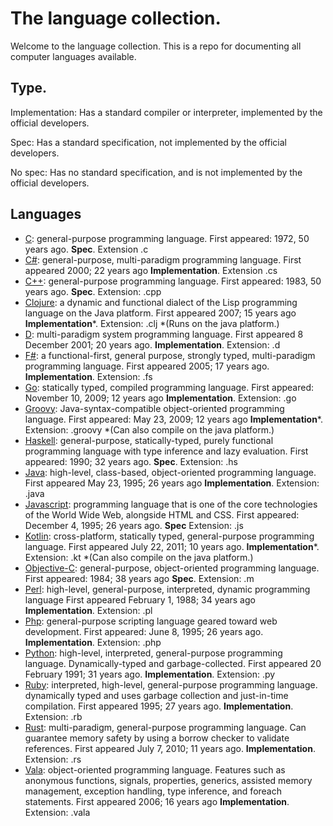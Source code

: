 # The language collection.

Welcome to the language collection. This is a repo for documenting all computer languages available.

## Type.

Implementation: Has a standard compiler or interpreter, implemented by the official developers.

Spec: Has a standard specification, not implemented by the official developers.

No spec: Has no standard specification, and is not implemented by the official developers.


## Languages

- [C](/languages/c.c): general-purpose programming language. First appeared: 1972, 50 years ago. **Spec**. Extension .c
- [C#](/languages/c#.cs): general-purpose, multi-paradigm programming language. First appeared	2000; 22 years ago **Implementation**. Extension .cs
- [C++](/languages/c++.cpp): general-purpose programming language. First appeared: 1983, 50 years ago. **Spec**. Extension: .cpp
- [Clojure](/languages/clojure.clj): a dynamic and functional dialect of the Lisp programming language on the Java platform. First appeared	2007; 15 years ago **Implementation***. Extension: .clj *(Runs on the java platform.)
- [D](/languages/d.d): multi-paradigm system programming language. First appeared 8 December 2001; 20 years ago. **Implementation**. Extension: .d
- [F#](/languages/f#.fs): a functional-first, general purpose, strongly typed, multi-paradigm programming language. First appeared 2005; 17 years ago. **Implementation**. Extension: .fs
- [Go](/languages/go.go): statically typed, compiled programming language. First appeared: November 10, 2009; 12 years ago **Implementation**. Extension: .go
- [Groovy](/languages/groovy.groovy): Java-syntax-compatible object-oriented programming language.  First appeared: May 23, 2009; 12 years ago **Implementation***. Extension: .groovy *(Can also compile on the java platform.)
- [Haskell](/languages/haskell.hs): general-purpose, statically-typed, purely functional programming language with type inference and lazy evaluation. First appeared: 1990; 32 years ago. **Spec**. Extension: .hs
- [Java](languages/java.java): high-level, class-based, object-oriented programming language. First appeared May 23, 1995; 26 years ago **Implementation**. Extension: .java
- [Javascript](languages/javascript.js): programming language that is one of the core technologies of the World Wide Web, alongside HTML and CSS. First appeared: December 4, 1995; 26 years ago. **Spec** Extension: .js
- [Kotlin](languages/kotlin.kt): cross-platform, statically typed, general-purpose programming language. First appeared	July 22, 2011; 10 years ago. **Implementation***. Extension: .kt *(Can also compile on the java platform.)
- [Objective-C](/languages/objective-c.m): general-purpose, object-oriented programming language. First appeared: 1984; 38 years ago **Spec**. Extension: .m
- [Perl](/languages/perl.pl): high-level, general-purpose, interpreted, dynamic programming language First appeared	February 1, 1988; 34 years ago **Implementation**. Extension: .pl
- [Php](/languages/php.php): general-purpose scripting language geared toward web development. First appeared: June 8, 1995; 26 years ago. **Implementation**. Extension: .php
- [Python](languages/python.py): high-level, interpreted, general-purpose programming language.  Dynamically-typed and garbage-collected. First appeared 20 February 1991; 31 years ago. **Implementation**. Extension: .py
- [Ruby](languages/ruby.rb): interpreted, high-level, general-purpose programming language. dynamically typed and uses garbage collection and just-in-time compilation. First appeared	1995; 27 years ago. **Implementation**. Extension: .rb
- [Rust](languages/rust.rs): multi-paradigm, general-purpose programming language. Can guarantee memory safety by using a borrow checker to validate references. First appeared	July 7, 2010; 11 years ago. **Implementation**. Extension: .rs
- [Vala](languages/vala.vala): object-oriented programming language. Features such as anonymous functions, signals, properties, generics, assisted memory management, exception handling, type inference, and foreach statements. First appeared 2006; 16 years ago **Implementation**. Extension: .vala